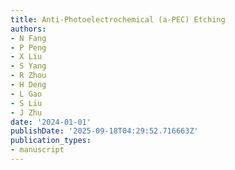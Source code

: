 ```yaml
---
title: Anti-Photoelectrochemical (a-PEC) Etching
authors:
- N Fang
- P Peng
- X Liu
- S Yang
- R Zhou
- H Deng
- L Gao
- S Liu
- J Zhu
date: '2024-01-01'
publishDate: '2025-09-18T04:29:52.716663Z'
publication_types:
- manuscript
---
```

